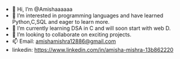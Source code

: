 - 👋 Hi, I’m @Amishaaaaaa
- 👀 I’m interested in programming languages and have learned Python,C,SQL and eager to learn more.
- 🌱 I’m currently learning DSA in C and will soon start with web D.
- 💞️ I’m looking to collaborate on exciting projects.
- 📫 Email: amishamishra12886@gmail.com 
- linkedin: https://www.linkedin.com/in/amisha-mishra-13b862220

<!---
Amishaaaaaa/Amishaaaaaa is a ✨ special ✨ repository because its `README.md` (this file) appears on your GitHub profile.
You can click the Preview link to take a look at your changes.
--->
